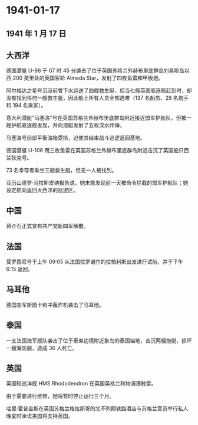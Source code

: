 # 1941-01-17

## 1941 年 1 月 17 日

## 大西洋

德国潜艇 U-96 于 07 时 45
分袭击了位于英国苏格兰外赫布里底群岛刘易斯岛以西 200 英里处的英国客轮
Almeda Star，发射了四枚鱼雷和甲板炮。

阿尔梅达之星号沉没前曾下水运送了四艘救生艇，但当七艘英国驱逐舰赶到时，却没有找到任何一艘救生艇，因此船上所有人员全部遇难（137
名船员、29 名炮手和 194 名乘客）。

意大利潜艇"马塞洛"号在英国苏格兰外赫布里底群岛附近接近盟军护航队，但被一艘护航驱逐舰发现，并向潜艇发射了五枚深水炸弹。

马塞洛号前部平衡油箱受损，迫使其结束战斗巡逻返回基地。

德国潜艇 U-106
用三枚鱼雷在英国苏格兰外赫布里底群岛附近击沉了英国船只西兰狄克号。

73 名幸存者乘坐三艘救生艇，但无一人被找到。

亚历山德罗·马拉斯皮纳报告说，她未能发现前一天被命令拦截的盟军护航队；她设定航向返回大西洋的巡逻区。

## 中国

蒋介石正式宣布共产党新四军解散。

## 法国

莫罗西尼号于上午 09:05 从法国拉罗谢尔的拉帕利斯出发进行试航，并于下午
6:15 返回。

## 马耳他

德国空军斯图卡俯冲轰炸机袭击了马耳他。

## 泰国

一支法国海军舰队袭击了位于泰柬边境附近象岛的泰国锚地，击沉两艘炮艇，损坏一艘海防舰，造成
36 人死亡。

## 英国

英国轻巡洋舰 HMS Rhododendron 在英国英格兰利物浦港触雷。

由于需要进行维修，她将暂时停止运行三个月。

哈里·霍普金斯在英国苏格兰格拉斯哥的北不列颠铁路酒店与苏格兰官员举行私人晚宴时承诺美国将支持英国。

